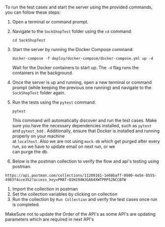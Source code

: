 To run the test cases and start the server using the provided commands, you can follow these steps:

1. Open a terminal or command prompt.

3. Navigate to the `SockShopTest` folder using the `cd` command:
   ```
   cd SockShopTest
   ```

3. Start the server by running the Docker Compose command:
   ```
   docker-compose -f deploy/docker-compose/docker-compose.yml up -d
   ```
   Wait for the Docker containers to start up. The `-d` flag runs the containers in the background.

4. Once the server is up and running, open a new terminal or command prompt (while keeping the previous one running) and navigate to the `SockShopTest` folder again.

5. Run the tests using the `pytest` command:
   ```
   pytest
   ```
   This command will automatically discover and run the test cases.
   Make sure you have the necessary dependencies installed, such as `pytest` and `pytest_bdd` . Additionally, ensure that Docker is installed and running properly on your machine   
   at `localhost`. Also we are not using `mock-db` which get purged after every run, so we have to update email on next run, or we  
   can purge the db.

6. Below is the postman collection to verify the flow and api's testing using postman.
  ```
  https://api.postman.com/collections/11289161-1e60baff-8000-4e5e-8555-4983f4cce352?access_key=PMAT-01H194WJGA64XWTPRP52NCCBTW
  ```
  1. Import the collection in postman
  2. Set the collection variables by clicking on collection
  3. Run the collection by `Run Collection` and verify the test cases once run is completed.
  
  MakeSure not to update the Order of the API's as some API's are updating parameters which are required in next API's
